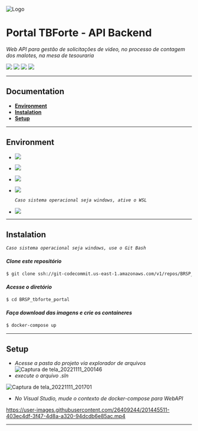 ![Logo](https://www.tbforte.com.br/images/logo-tb-forte.png)

# Portal TBForte - API Backend
_Web API para gestão de solicitações de video, no processo de contagem dos malotes, na mesa de tesouraria_

![](https://img.shields.io/static/v1?label=Nuget&message=v6.0.13&color=blue&style=<STYLE>&logo=<LOGO>) ![](https://img.shields.io/static/v1?label=.NET-Core&message=v6.0&color=purple&style=<STYLE>&logo=<LOGO>) ![](https://img.shields.io/static/v1?label=ASP.NET-Core&message=v6.0&color=purple&style=<STYLE>&logo=<LOGO>) ![](https://img.shields.io/static/v1?label=EF-Core&message=v6.0&color=blue&style=<STYLE>&logo=<LOGO>)

***
## Documentation
* [**Environment**](#environment)
* [**Instalation**](#instalation)
* [**Setup**](#setup)

***
## Environment
- [![](https://img.shields.io/badge/Git-E44C30?style=for-the-badge&logo=git&logoColor=white)](http://git-scm.com/) 
- [![](https://img.shields.io/badge/Visual_Studio-5C2D91?style=for-the-badge&logo=visual%20studio&logoColor=white)](https://visualstudio.microsoft.com/)
- [![](	https://img.shields.io/badge/Docker-2CA5E0?style=for-the-badge&logo=docker&logoColor=white)](https://www.docker.com/products/docker-desktop/)
- [![](https://img.shields.io/badge/Microsoft_SQL_Server_2019-CC2927?style=for-the-badge&logo=microsoft-sql-server&logoColor=white)](https://learn.microsoft.com/pt-br/sql/ssms/download-sql-server-management-studio-ssms?view=sql-server-ver15)

  _`Caso sistema operacional seja windows, ative o WSL`_
 - [![](https://img.shields.io/badge/WSL-0078D6?style=for-the-badge&logo=windows&logoColor=white)](https://learn.microsoft.com/pt-br/windows/wsl/install)

***
## Instalation
_`Caso sistema operacional seja windows, use o Git Bash`_ 
#### _Clone este repositório_
```bash
$ git clone ssh://git-codecommit.us-east-1.amazonaws.com/v1/repos/BRSP_tbforte_portal
```
#### _Acesse o diretório_
```bash
$ cd BRSP_tbforte_portal
```
#### _Faça download das imagens e crie os containeres_
```bash
$ docker-compose up
```
***
## Setup
- _Acesse a pasta do projeto via explorador de arquivos_
![Captura de tela_20221111_200146](https://user-images.githubusercontent.com/26409244/201442904-ce2ed8c0-15f5-4d96-9fde-553198a6f6a6.png)
- _execute o arquivo .sln_

![Captura de tela_20221111_201701](https://user-images.githubusercontent.com/26409244/201443197-98118051-5a1b-40e6-8f0c-1efdedcd5fe6.png)
- _No Visual Studio, mude o contexto de docker-compose para WebAPI_

https://user-images.githubusercontent.com/26409244/201445511-403ec4df-3f47-4d8a-a320-94dcdb6e85ac.mp4

***
